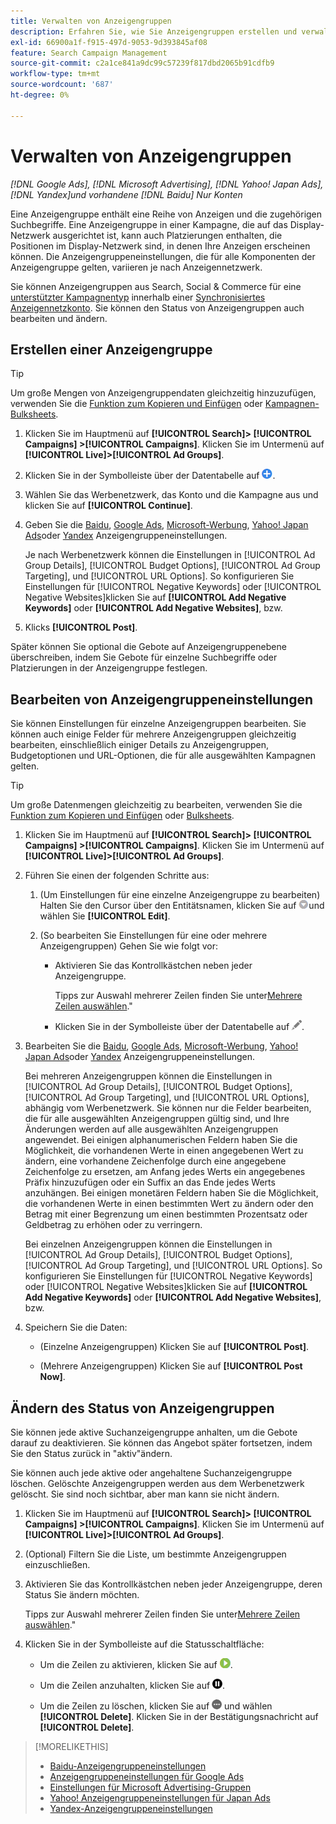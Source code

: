 ```yaml
---
title: Verwalten von Anzeigengruppen
description: Erfahren Sie, wie Sie Anzeigengruppen erstellen und verwalten.
exl-id: 66900a1f-f915-497d-9053-9d393845af08
feature: Search Campaign Management
source-git-commit: c2a1ce841a9dc99c57239f817dbd2065b91cdfb9
workflow-type: tm+mt
source-wordcount: '687'
ht-degree: 0%

---
```


# Verwalten von Anzeigengruppen

*[!DNL Google Ads], [!DNL Microsoft Advertising], [!DNL Yahoo! Japan Ads], [!DNL Yandex]und vorhandene [!DNL Baidu] Nur Konten*

Eine Anzeigengruppe enthält eine Reihe von Anzeigen und die zugehörigen Suchbegriffe. Eine Anzeigengruppe in einer Kampagne, die auf das Display-Netzwerk ausgerichtet ist, kann auch Platzierungen enthalten, die Positionen im Display-Netzwerk sind, in denen Ihre Anzeigen erscheinen können. Die Anzeigengruppeneinstellungen, die für alle Komponenten der Anzeigengruppe gelten, variieren je nach Anzeigennetzwerk.

Sie können Anzeigengruppen aus Search, Social &amp; Commerce für eine [unterstützter Kampagnentyp](/help/search-social-commerce/introduction/supported-inventory.md) innerhalb einer [Synchronisiertes Anzeigennetzkonto](/help/search-social-commerce/campaign-management/accounts/ad-network-account-about.md). Sie können den Status von Anzeigengruppen auch bearbeiten und ändern.

## Erstellen einer Anzeigengruppe

>[!TIP]
>
>Um große Mengen von Anzeigengruppendaten gleichzeitig hinzuzufügen, verwenden Sie die [Funktion zum Kopieren und Einfügen](/help/search-social-commerce/campaign-management/campaigns/copy-paste.md) oder [Kampagnen-Bulksheets](/help/search-social-commerce/campaign-management/bulksheets/bulksheet-about.md).

1. Klicken Sie im Hauptmenü auf **[!UICONTROL Search]> [!UICONTROL Campaigns] >[!UICONTROL Campaigns]**. Klicken Sie im Untermenü auf **[!UICONTROL Live]>[!UICONTROL Ad Groups]**.

1. Klicken Sie in der Symbolleiste über der Datentabelle auf ![Erstellen](/help/search-social-commerce/assets/add.png "Erstellen").

1. Wählen Sie das Werbenetzwerk, das Konto und die Kampagne aus und klicken Sie auf **[!UICONTROL Continue]**.

1. Geben Sie die [Baidu](/help/search-social-commerce/campaign-management/campaigns/ad-group-settings-baidu.md), [Google Ads](/help/search-social-commerce/campaign-management/campaigns/ad-group-settings-google.md), [Microsoft-Werbung](/help/search-social-commerce/campaign-management/campaigns/ad-group-settings-microsoft.md), [Yahoo! Japan Ads](/help/search-social-commerce/campaign-management/campaigns/ad-group-settings-yahoo-japan.md)oder [Yandex](/help/search-social-commerce/campaign-management/campaigns/ad-group-settings-yandex.md) Anzeigengruppeneinstellungen.

   Je nach Werbenetzwerk können die Einstellungen in [!UICONTROL Ad Group Details], [!UICONTROL Budget Options], [!UICONTROL Ad Group Targeting], und [!UICONTROL URL Options]. So konfigurieren Sie Einstellungen für [!UICONTROL Negative Keywords] oder [!UICONTROL Negative Websites]klicken Sie auf **[!UICONTROL Add Negative Keywords]** oder **[!UICONTROL Add Negative Websites]**, bzw.

1. Klicks **[!UICONTROL Post]**.

Später können Sie optional die Gebote auf Anzeigengruppenebene überschreiben, indem Sie Gebote für einzelne Suchbegriffe oder Platzierungen in der Anzeigengruppe festlegen.

## Bearbeiten von Anzeigengruppeneinstellungen

Sie können Einstellungen für einzelne Anzeigengruppen bearbeiten. Sie können auch einige Felder für mehrere Anzeigengruppen gleichzeitig bearbeiten, einschließlich einiger Details zu Anzeigengruppen, Budgetoptionen und URL-Optionen, die für alle ausgewählten Kampagnen gelten.

>[!TIP]
>
>Um große Datenmengen gleichzeitig zu bearbeiten, verwenden Sie die [Funktion zum Kopieren und Einfügen](/help/search-social-commerce/campaign-management/campaigns/copy-paste.md) oder [Bulksheets](/help/search-social-commerce/campaign-management/bulksheets/bulksheet-about.md).

1. Klicken Sie im Hauptmenü auf **[!UICONTROL Search]> [!UICONTROL Campaigns] >[!UICONTROL Campaigns]**. Klicken Sie im Untermenü auf **[!UICONTROL Live]>[!UICONTROL Ad Groups]**.

1. Führen Sie einen der folgenden Schritte aus:

   1. (Um Einstellungen für eine einzelne Anzeigengruppe zu bearbeiten) Halten Sie den Cursor über den Entitätsnamen, klicken Sie auf ![Menüsymbol](/help/search-social-commerce/assets/arrow-dropdown-menu.png "Menüsymbol")und wählen Sie **[!UICONTROL Edit]**.

   1. (So bearbeiten Sie Einstellungen für eine oder mehrere Anzeigengruppen) Gehen Sie wie folgt vor:

      * Aktivieren Sie das Kontrollkästchen neben jeder Anzeigengruppe.

        Tipps zur Auswahl mehrerer Zeilen finden Sie unter[Mehrere Zeilen auswählen](/help/search-social-commerce/common-tasks/navigation-editing-selection/multiple-rows-select.md).&quot;

      * Klicken Sie in der Symbolleiste über der Datentabelle auf ![Bearbeiten](/help/search-social-commerce/assets/edit.png "Bearbeiten").

1. Bearbeiten Sie die [Baidu](/help/search-social-commerce/campaign-management/campaigns/ad-group-settings-baidu.md), [Google Ads](/help/search-social-commerce/campaign-management/campaigns/ad-group-settings-google.md), [Microsoft-Werbung](/help/search-social-commerce/campaign-management/campaigns/ad-group-settings-microsoft.md), [Yahoo! Japan Ads](/help/search-social-commerce/campaign-management/campaigns/ad-group-settings-yahoo-japan.md)oder [Yandex](/help/search-social-commerce/campaign-management/campaigns/ad-group-settings-yandex.md) Anzeigengruppeneinstellungen.

   Bei mehreren Anzeigengruppen können die Einstellungen in [!UICONTROL Ad Group Details], [!UICONTROL Budget Options], [!UICONTROL Ad Group Targeting], und [!UICONTROL URL Options], abhängig vom Werbenetzwerk. Sie können nur die Felder bearbeiten, die für alle ausgewählten Anzeigengruppen gültig sind, und Ihre Änderungen werden auf alle ausgewählten Anzeigengruppen angewendet. Bei einigen alphanumerischen Feldern haben Sie die Möglichkeit, die vorhandenen Werte in einen angegebenen Wert zu ändern, eine vorhandene Zeichenfolge durch eine angegebene Zeichenfolge zu ersetzen, am Anfang jedes Werts ein angegebenes Präfix hinzuzufügen oder ein Suffix an das Ende jedes Werts anzuhängen. Bei einigen monetären Feldern haben Sie die Möglichkeit, die vorhandenen Werte in einen bestimmten Wert zu ändern oder den Betrag mit einer Begrenzung um einen bestimmten Prozentsatz oder Geldbetrag zu erhöhen oder zu verringern.

   Bei einzelnen Anzeigengruppen können die Einstellungen in [!UICONTROL Ad Group Details], [!UICONTROL Budget Options], [!UICONTROL Ad Group Targeting], und [!UICONTROL URL Options]. So konfigurieren Sie Einstellungen für [!UICONTROL Negative Keywords] oder [!UICONTROL Negative Websites]klicken Sie auf **[!UICONTROL Add Negative Keywords]** oder **[!UICONTROL Add Negative Websites]**, bzw.

1. Speichern Sie die Daten:

   * (Einzelne Anzeigengruppen) Klicken Sie auf **[!UICONTROL Post]**.

   * (Mehrere Anzeigengruppen) Klicken Sie auf **[!UICONTROL Post Now]**.

## Ändern des Status von Anzeigengruppen

Sie können jede aktive Suchanzeigengruppe anhalten, um die Gebote darauf zu deaktivieren. Sie können das Angebot später fortsetzen, indem Sie den Status zurück in &quot;aktiv&quot;ändern.

Sie können auch jede aktive oder angehaltene Suchanzeigengruppe löschen. Gelöschte Anzeigengruppen werden aus dem Werbenetzwerk gelöscht. Sie sind noch sichtbar, aber man kann sie nicht ändern.

1. Klicken Sie im Hauptmenü auf **[!UICONTROL Search]> [!UICONTROL Campaigns] >[!UICONTROL Campaigns]**. Klicken Sie im Untermenü auf **[!UICONTROL Live]>[!UICONTROL Ad Groups]**.

1. (Optional) Filtern Sie die Liste, um bestimmte Anzeigengruppen einzuschließen.

1. Aktivieren Sie das Kontrollkästchen neben jeder Anzeigengruppe, deren Status Sie ändern möchten.

   Tipps zur Auswahl mehrerer Zeilen finden Sie unter[Mehrere Zeilen auswählen](/help/search-social-commerce/common-tasks/navigation-editing-selection/multiple-rows-select.md).&quot;

1. Klicken Sie in der Symbolleiste auf die Statusschaltfläche:
   * Um die Zeilen zu aktivieren, klicken Sie auf ![Aktivieren](/help/search-social-commerce/assets/activate.png "Aktivieren").

   * Um die Zeilen anzuhalten, klicken Sie auf ![Anhalten](/help/search-social-commerce/assets/pause.png "Anhalten").

   * Um die Zeilen zu löschen, klicken Sie auf ![Mehr](/help/search-social-commerce/assets/more.png "Mehr") und wählen **[!UICONTROL Delete]**. Klicken Sie in der Bestätigungsnachricht auf **[!UICONTROL Delete]**.

>[!MORELIKETHIS]
>
>* [Baidu-Anzeigengruppeneinstellungen](/help/search-social-commerce/campaign-management/campaigns/ad-group-settings-baidu.md)
>* [Anzeigengruppeneinstellungen für Google Ads](/help/search-social-commerce/campaign-management/campaigns/ad-group-settings-google.md)
>* [Einstellungen für Microsoft Advertising-Gruppen](/help/search-social-commerce/campaign-management/campaigns/ad-group-settings-microsoft.md)
>* [Yahoo! Anzeigengruppeneinstellungen für Japan Ads](/help/search-social-commerce/campaign-management/campaigns/ad-group-settings-yahoo-japan.md)
>* [Yandex-Anzeigengruppeneinstellungen](/help/search-social-commerce/campaign-management/campaigns/ad-group-settings-yandex.md)
